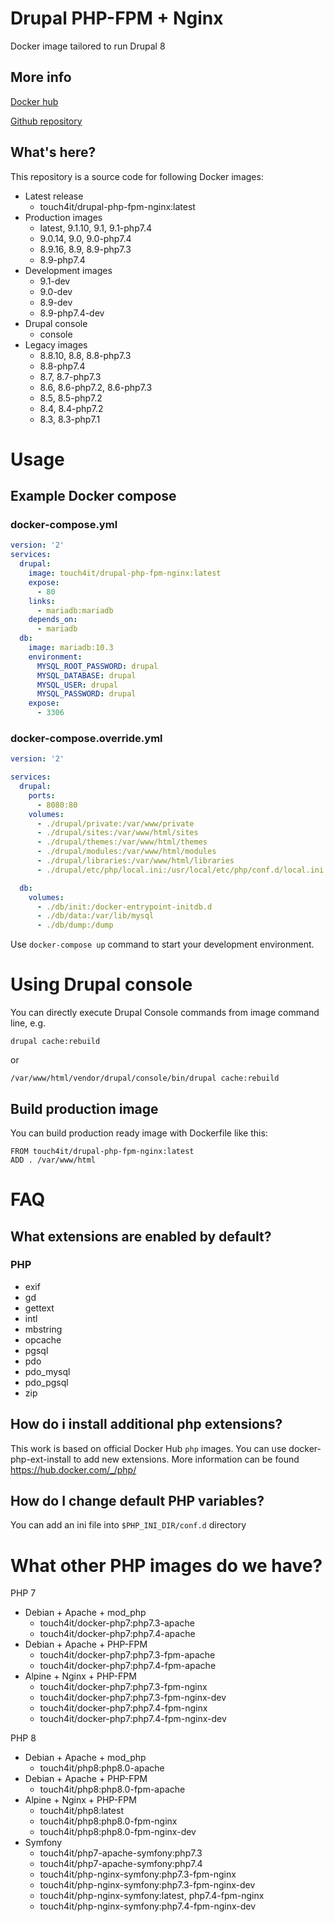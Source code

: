 # Drupal PHP-FPM + Nginx

Docker image tailored to run Drupal 8

## More info

[Docker hub](https://hub.docker.com/r/touch4it/drupal-php-fpm-nginx)

[Github repository](https://github.com/touch4it/docker-php7)

## What's here?

This repository is a source code for following Docker images:

* Latest release
  * touch4it/drupal-php-fpm-nginx:latest
* Production images
  * latest, 9.1.10, 9.1, 9.1-php7.4
  * 9.0.14, 9.0, 9.0-php7.4
  * 8.9.16, 8.9, 8.9-php7.3
  * 8.9-php7.4
* Development images
  * 9.1-dev
  * 9.0-dev
  * 8.9-dev
  * 8.9-php7.4-dev
* Drupal console
  * console
* Legacy images
  * 8.8.10, 8.8, 8.8-php7.3
  * 8.8-php7.4
  * 8.7, 8.7-php7.3
  * 8.6, 8.6-php7.2, 8.6-php7.3
  * 8.5, 8.5-php7.2
  * 8.4, 8.4-php7.2
  * 8.3, 8.3-php7.1

# Usage

## Example Docker compose

### docker-compose.yml

```yaml
version: '2'
services:
  drupal:
    image: touch4it/drupal-php-fpm-nginx:latest
    expose:
      - 80
    links:
      - mariadb:mariadb
    depends_on:
      - mariadb
  db:
    image: mariadb:10.3
    environment:
      MYSQL_ROOT_PASSWORD: drupal
      MYSQL_DATABASE: drupal
      MYSQL_USER: drupal
      MYSQL_PASSWORD: drupal
    expose:
      - 3306
```

### docker-compose.override.yml

```yaml
version: '2'

services:
  drupal:
    ports:
      - 8080:80
    volumes:
      - ./drupal/private:/var/www/private
      - ./drupal/sites:/var/www/html/sites
      - ./drupal/themes:/var/www/html/themes
      - ./drupal/modules:/var/www/html/modules
      - ./drupal/libraries:/var/www/html/libraries
      - ./drupal/etc/php/local.ini:/usr/local/etc/php/conf.d/local.ini

  db:
    volumes:
      - ./db/init:/docker-entrypoint-initdb.d
      - ./db/data:/var/lib/mysql
      - ./db/dump:/dump
```

Use `docker-compose up` command to start your development environment.

# Using Drupal console

You can directly execute Drupal Console commands from image command line, e.g.

```
drupal cache:rebuild
```

or

```
/var/www/html/vendor/drupal/console/bin/drupal cache:rebuild
```

## Build production image

You can build production ready image with Dockerfile like this:

```
FROM touch4it/drupal-php-fpm-nginx:latest
ADD . /var/www/html
```

# FAQ

## What extensions are enabled by default?

### PHP

*   exif
*   gd
*   gettext
*   intl
*   mbstring
*   opcache
*   pgsql
*   pdo
*   pdo_mysql
*   pdo_pgsql
*   zip

## How do i install additional php extensions?

This work is based on official Docker Hub `php` images. You can use docker-php-ext-install to add new extensions. More information can be found https://hub.docker.com/_/php/

## How do I change default PHP variables?

You can add an ini file into `$PHP_INI_DIR/conf.d` directory

# What other PHP images do we have?

PHP 7

* Debian + Apache + mod_php
  * touch4it/docker-php7:php7.3-apache
  * touch4it/docker-php7:php7.4-apache
* Debian + Apache + PHP-FPM
  * touch4it/docker-php7:php7.3-fpm-apache
  * touch4it/docker-php7:php7.4-fpm-apache
* Alpine + Nginx + PHP-FPM
  * touch4it/docker-php7:php7.3-fpm-nginx
  * touch4it/docker-php7:php7.3-fpm-nginx-dev
  * touch4it/docker-php7:php7.4-fpm-nginx
  * touch4it/docker-php7:php7.4-fpm-nginx-dev

PHP 8

* Debian + Apache + mod_php
  * touch4it/php8:php8.0-apache
* Debian + Apache + PHP-FPM
  * touch4it/php8:php8.0-fpm-apache
* Alpine + Nginx + PHP-FPM
  * touch4it/php8:latest
  * touch4it/php8:php8.0-fpm-nginx
  * touch4it/php8:php8.0-fpm-nginx-dev
* Symfony
  * touch4it/php7-apache-symfony:php7.3
  * touch4it/php7-apache-symfony:php7.4
  * touch4it/php-nginx-symfony:php7.3-fpm-nginx
  * touch4it/php-nginx-symfony:php7.3-fpm-nginx-dev
  * touch4it/php-nginx-symfony:latest, php7.4-fpm-nginx
  * touch4it/php-nginx-symfony:php7.4-fpm-nginx-dev
